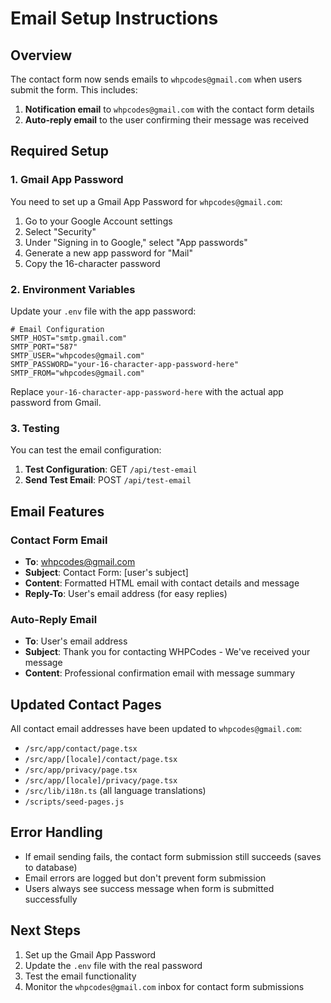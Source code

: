 # Email Setup Instructions

## Overview
The contact form now sends emails to `whpcodes@gmail.com` when users submit the form. This includes:
1. **Notification email** to `whpcodes@gmail.com` with the contact form details
2. **Auto-reply email** to the user confirming their message was received

## Required Setup

### 1. Gmail App Password
You need to set up a Gmail App Password for `whpcodes@gmail.com`:

1. Go to your Google Account settings
2. Select "Security" 
3. Under "Signing in to Google," select "App passwords"
4. Generate a new app password for "Mail"
5. Copy the 16-character password

### 2. Environment Variables
Update your `.env` file with the app password:

```env
# Email Configuration
SMTP_HOST="smtp.gmail.com"
SMTP_PORT="587"
SMTP_USER="whpcodes@gmail.com"
SMTP_PASSWORD="your-16-character-app-password-here"
SMTP_FROM="whpcodes@gmail.com"
```

Replace `your-16-character-app-password-here` with the actual app password from Gmail.

### 3. Testing
You can test the email configuration:

1. **Test Configuration**: GET `/api/test-email`
2. **Send Test Email**: POST `/api/test-email`

## Email Features

### Contact Form Email
- **To**: whpcodes@gmail.com
- **Subject**: Contact Form: [user's subject]
- **Content**: Formatted HTML email with contact details and message
- **Reply-To**: User's email address (for easy replies)

### Auto-Reply Email
- **To**: User's email address
- **Subject**: Thank you for contacting WHPCodes - We've received your message
- **Content**: Professional confirmation email with message summary

## Updated Contact Pages
All contact email addresses have been updated to `whpcodes@gmail.com`:
- `/src/app/contact/page.tsx`
- `/src/app/[locale]/contact/page.tsx`
- `/src/app/privacy/page.tsx`
- `/src/app/[locale]/privacy/page.tsx`
- `/src/lib/i18n.ts` (all language translations)
- `/scripts/seed-pages.js`

## Error Handling
- If email sending fails, the contact form submission still succeeds (saves to database)
- Email errors are logged but don't prevent form submission
- Users always see success message when form is submitted successfully

## Next Steps
1. Set up the Gmail App Password
2. Update the `.env` file with the real password
3. Test the email functionality
4. Monitor the `whpcodes@gmail.com` inbox for contact form submissions